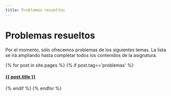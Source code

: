 ```yaml
---
title: Problemas resueltos
---
```


# Problemas resueltos

Por el momento, sólo ofrecemos problemas de los siguientes temas. La lista se irá ampliando hasta completar todos los contenidos de la asignatura.

{% for post in site.pages %}
{% if post.tag=='problemas' %}
#### <a href="{{ site.baseurl | absolute_url }}{{ post.url }}">{{ post.title }}</a>
{% endif %}
{% endfor %}
